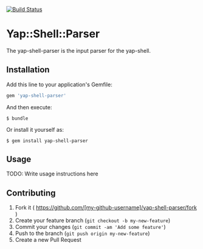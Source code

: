 [![Build Status](https://travis-ci.org/zdennis/yap-shell-parser.svg?branch=master)](https://travis-ci.org/zdennis/yap-shell-parser)

# Yap::Shell::Parser

The yap-shell-parser is the input parser for the yap-shell.

## Installation

Add this line to your application's Gemfile:

```ruby
gem 'yap-shell-parser'
```

And then execute:

    $ bundle

Or install it yourself as:

    $ gem install yap-shell-parser

## Usage

TODO: Write usage instructions here

## Contributing

1. Fork it ( https://github.com/[my-github-username]/yap-shell-parser/fork )
2. Create your feature branch (`git checkout -b my-new-feature`)
3. Commit your changes (`git commit -am 'Add some feature'`)
4. Push to the branch (`git push origin my-new-feature`)
5. Create a new Pull Request
